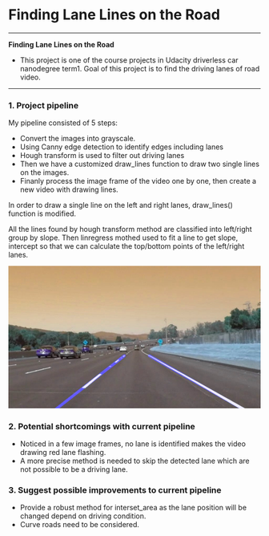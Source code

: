 # **Finding Lane Lines on the Road** 

---

**Finding Lane Lines on the Road**

* This project is one of the course projects in Udacity driverless car nanodegree term1.
  Goal of this project is to find the driving lanes of road video.


[image1]: ./test_images_output/solidWhiteCurve.jpg

---

### 1. Project pipeline


My pipeline consisted of 5 steps:
* Convert the images into grayscale.
* Using Canny edge detection to identify edges including lanes
* Hough transform is used to filter out driving lanes
* Then we have a customized draw_lines function to draw two single lines on the images.
* Finanly process the image frame of the video one by one, then create a new video with drawing lines.


In order to draw a single line on the left and right lanes, draw_lines() function is modified.

All the lines found by hough transform method are classified into left/right group by slope.
Then linregress mothed used to fit a line to get slope, intercept so that we can calculate the top/bottom points
of the left/right lanes.

![alt text][image1]


### 2. Potential shortcomings with current pipeline

* Noticed in a few image frames, no lane is identified makes the video drawing red lane flashing.
* A more precise method is needed to skip the detected lane which are not possible to be a driving lane.


### 3. Suggest possible improvements to current pipeline

* Provide a robust method for interset_area as the lane position will be changed depend on driving condition.
* Curve roads need to be considered.

